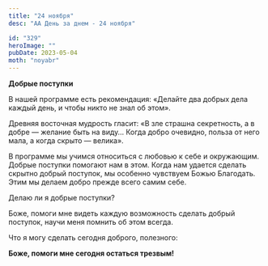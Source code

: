 ```yaml
---
title: "24 ноября"
desc: "АА День за днем - 24 ноября"

id: "329"
heroImage: ""
pubDate: 2023-05-04
moth: "noyabr"
---
```


**Добрые поступки**

В нашей программе есть рекомендация: «Делайте два добрых дела каждый день, и
чтобы никто не знал об этом».

Древняя восточная мудрость гласит: «В зле страшна секретность, а в добре —
желание быть на виду… Когда добро очевидно, польза от него мала, а когда
скрыто — велика».

В программе мы учимся относиться с любовью к себе и окружающим. Добрые
поступки помогают нам в этом. Когда нам удается сделать скрытно добрый
поступок, мы особенно чувствуем Божью Благодать. Этим мы делаем добро прежде
всего самим себе.

Делаю ли я добрые поступки?

Боже, помоги мне видеть каждую возможность сделать добрый поступок, научи меня
помнить об этом всегда.

Что я могу сделать сегодня доброго, полезного:

**Боже, помоги мне сегодня остаться трезвым!**
